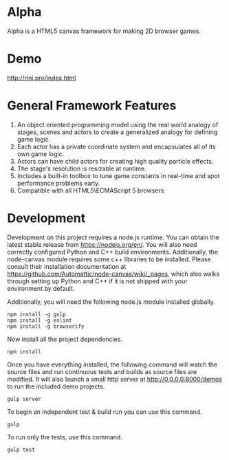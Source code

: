 # Alpha
Alpha is a HTML5 canvas framework for making 2D browser games.

# Demo
http://rini.pro/index.html

# General Framework Features
1. An object oriented programming model using the real world analogy of stages, scenes and actors to create a generalized analogy for defining game logic.
1. Each actor has a private coordinate system and encapsulates all of its own game logic.
1. Actors can have child actors for creating high quality particle effects.
1. The stage's resolution is resizable at runtime.
1. Includes a built-in toolbox to tune game constants in real-time and spot performance problems early.
1. Compatible with all HTML5\ECMAScript 5 browsers.

# Development
Development on this project requires a node.js runtime. You can obtain the latest stable release from
https://nodejs.org/en/. You will also need correctly configured Python and C++ build environments. Additionally, the
node-canvas module requires some c++ libraries to be installed. Please consult their installation documentation at
https://github.com/Automattic/node-canvas/wiki/_pages, which also walks through setting up Python and C++ if it is not
shipped with your environment by default.

Additionally, you will need the following node.js module installed globally.

```
npm install -g gulp
npm install -g eslint
npm install -g browserify
```

Now install all the project dependencies.

```
npm install
```

Once you have everything installed, the following command will watch the source files and run continuous tests and
builds as source files are modified. It will also launch a small http server at http://0.0.0.0:8000/demos to run the
included demo projects.

```
gulp server
```

To begin an independent test & build run you can use this command.

```
gulp
```

To run only the tests, use this command.

```
gulp test
```